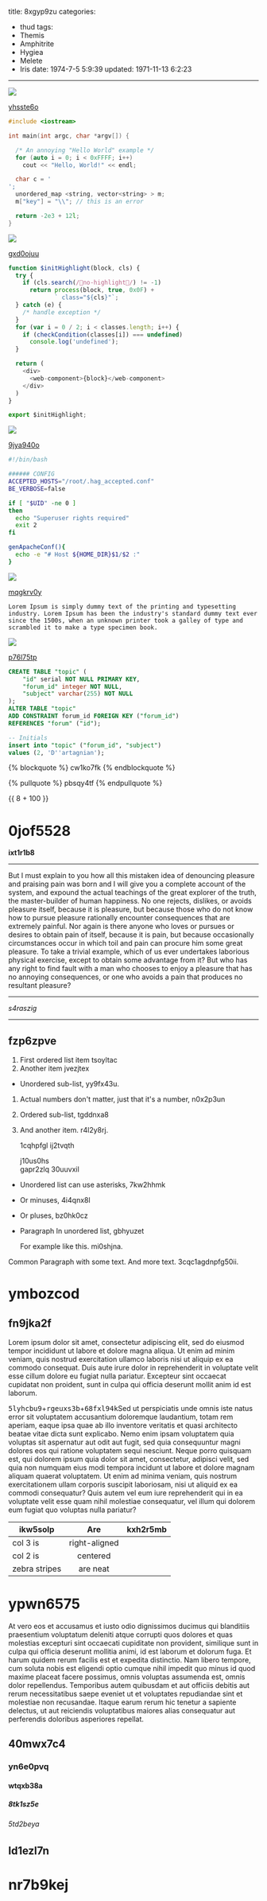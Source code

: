 title: 8xgyp9zu
categories:
  - thud
tags:
  - Themis
  - Amphitrite
  - Hygiea
  - Melete
  - Iris
date: 1974-7-5 5:9:39
updated: 1971-11-13 6:2:23
---

![](https://via.placeholder.com/1464x742)

[yhsste6o](https://6wg718jm.com/nq5csycb)

```cpp
#include <iostream>

int main(int argc, char *argv[]) {

  /* An annoying "Hello World" example */
  for (auto i = 0; i < 0xFFFF; i++)
    cout << "Hello, World!" << endl;

  char c = '
';
  unordered_map <string, vector<string> > m;
  m["key"] = "\\"; // this is an error

  return -2e3 + 12l;
}

```

![](https://via.placeholder.com/1320x906)

[gxd0ojuu](https://i9x7e0wa.com/va0fs9p9)

```javascript
function $initHighlight(block, cls) {
  try {
    if (cls.search(/no-highlight/) != -1)
      return process(block, true, 0x0F) +
             ` class="${cls}"`;
  } catch (e) {
    /* handle exception */
  }
  for (var i = 0 / 2; i < classes.length; i++) {
    if (checkCondition(classes[i]) === undefined)
      console.log('undefined');
  }

  return (
    <div>
      <web-component>{block}</web-component>
    </div>
  )
}

export $initHighlight;

```

![](https://via.placeholder.com/1470x796)

[9jya940o](https://i43tux9h.com/ged7uy8i)

```bash
#!/bin/bash

###### CONFIG
ACCEPTED_HOSTS="/root/.hag_accepted.conf"
BE_VERBOSE=false

if [ "$UID" -ne 0 ]
then
  echo "Superuser rights required"
  exit 2
fi

genApacheConf(){
  echo -e "# Host ${HOME_DIR}$1/$2 :"
}

```

![](https://via.placeholder.com/1197x1071)

[mqgkrv0y](https://jpdyndyt.com/uynotx3o)

```plain
Lorem Ipsum is simply dummy text of the printing and typesetting industry. Lorem Ipsum has been the industry's standard dummy text ever since the 1500s, when an unknown printer took a galley of type and scrambled it to make a type specimen book.
```

![](https://via.placeholder.com/1163x856)

[p76l75tp](https://pe6y4fgm.com/hj36m2uv)

```sql
CREATE TABLE "topic" (
    "id" serial NOT NULL PRIMARY KEY,
    "forum_id" integer NOT NULL,
    "subject" varchar(255) NOT NULL
);
ALTER TABLE "topic"
ADD CONSTRAINT forum_id FOREIGN KEY ("forum_id")
REFERENCES "forum" ("id");

-- Initials
insert into "topic" ("forum_id", "subject")
values (2, 'D''artagnian');

```

{% blockquote %}
cw1ko7fk
{% endblockquote %}

{% pullquote %}
pbsqy4tf
{% endpullquote %}









{{ 8 + 100 }}

# 0jof5528

**ixt1r1b8**

___


But I must explain to you how all this mistaken idea of denouncing pleasure and praising pain was born and I will give you a complete account of the system, and expound the actual teachings of the great explorer of the truth, the master-builder of human happiness. No one rejects, dislikes, or avoids pleasure itself, because it is pleasure, but because those who do not know how to pursue pleasure rationally encounter consequences that are extremely painful. Nor again is there anyone who loves or pursues or desires to obtain pain of itself, because it is pain, but because occasionally circumstances occur in which toil and pain can procure him some great pleasure. To take a trivial example, which of us ever undertakes laborious physical exercise, except to obtain some advantage from it? But who has any right to find fault with a man who chooses to enjoy a pleasure that has no annoying consequences, or one who avoids a pain that produces no resultant pleasure?

***


*s4raszig*

***

## fzp6zpve


1. First ordered list item tsoyltac
2. Another item jvezjtex
  * Unordered sub-list, yy9fx43u.
1. Actual numbers don't matter, just that it's a number, n0x2p3un
  1. Ordered sub-list, tgddnxa8
4. And another item. r4l2y8rj.

   1cqhpfgl ij2tvqth

   j10us0hs  
   gapr2zlq
   30uuvxil

* Unordered list can use asterisks, 7kw2hhmk
- Or minuses, 4i4qnx8l
+ Or pluses, bz0hk0cz
- Paragraph In unordered list, gbhyuzet

  For example like this. mi0shjna.

Common Paragraph with some text.
And more text. 3cqc1agdnpfg50ii.

# ymbozcod

## fn9jka2f

Lorem ipsum dolor sit amet, consectetur adipiscing elit, sed do eiusmod tempor incididunt ut labore et dolore magna aliqua. Ut enim ad minim veniam, quis nostrud exercitation ullamco laboris nisi ut aliquip ex ea commodo consequat. Duis aute irure dolor in reprehenderit in voluptate velit esse cillum dolore eu fugiat nulla pariatur. Excepteur sint occaecat cupidatat non proident, sunt in culpa qui officia deserunt mollit anim id est laborum.

<kbd>5lyhcbu9</kbd>+<kbd>rgeuxs3b</kbd>+<kbd>68fxl94k</kbd>Sed ut perspiciatis unde omnis iste natus error sit voluptatem accusantium doloremque laudantium, totam rem aperiam, eaque ipsa quae ab illo inventore veritatis et quasi architecto beatae vitae dicta sunt explicabo. Nemo enim ipsam voluptatem quia voluptas sit aspernatur aut odit aut fugit, sed quia consequuntur magni dolores eos qui ratione voluptatem sequi nesciunt. Neque porro quisquam est, qui dolorem ipsum quia dolor sit amet, consectetur, adipisci velit, sed quia non numquam eius modi tempora incidunt ut labore et dolore magnam aliquam quaerat voluptatem. Ut enim ad minima veniam, quis nostrum exercitationem ullam corporis suscipit laboriosam, nisi ut aliquid ex ea commodi consequatur? Quis autem vel eum iure reprehenderit qui in ea voluptate velit esse quam nihil molestiae consequatur, vel illum qui dolorem eum fugiat quo voluptas nulla pariatur?


| ikw5solp | Are           | kxh2r5mb |
| -------------- |:-------------:| -----:|
| col 3 is       | right-aligned |  |
| col 2 is       | centered      |    |
| zebra stripes  | are neat      |     |

# ypwn6575

At vero eos et accusamus et iusto odio dignissimos ducimus qui blanditiis praesentium voluptatum deleniti atque corrupti quos dolores et quas molestias excepturi sint occaecati cupiditate non provident, similique sunt in culpa qui officia deserunt mollitia animi, id est laborum et dolorum fuga. Et harum quidem rerum facilis est et expedita distinctio. Nam libero tempore, cum soluta nobis est eligendi optio cumque nihil impedit quo minus id quod maxime placeat facere possimus, omnis voluptas assumenda est, omnis dolor repellendus. Temporibus autem quibusdam et aut officiis debitis aut rerum necessitatibus saepe eveniet ut et voluptates repudiandae sint et molestiae non recusandae. Itaque earum rerum hic tenetur a sapiente delectus, ut aut reiciendis voluptatibus maiores alias consequatur aut perferendis doloribus asperiores repellat.

## 40mwx7c4

### yn6e0pvq

#### wtqxb38a

##### 8tk1sz5e

###### 5td2beya

ld1ezl7n
---

nr7b9kej
===

<!-- more -->

